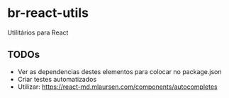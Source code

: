 # br-react-utils
Utilitários para React

## TODOs

- Ver as dependencias destes elementos para colocar no package.json
- Criar testes automatizados
- Utilizar: https://react-md.mlaursen.com/components/autocompletes
